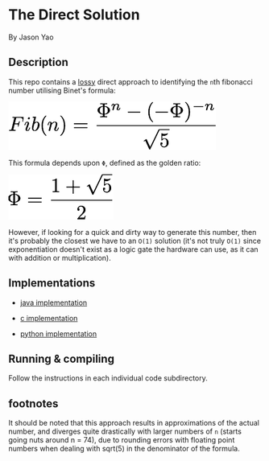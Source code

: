 # The Direct Solution
By Jason Yao

## Description
This repo contains a [lossy](#footnotes) direct approach to identifying the `n`th fibonacci number utilising Binet's formula:

![Binet's Fibonacci Number Formula](img/fibonacci_formula.png)

This formula depends upon `Φ`, defined as the golden ratio:

![The Golden Ratio](img/phi.png)

However, if looking for a quick and dirty way to generate this number, then it's probably the closest we have to an `O(1)` solution
(it's not truly `O(1)` since exponentiation doesn't exist as a logic gate the hardware can use, as it can with addition or multiplication).

## Implementations
- [java implementation](java)

- [c implementation](c)

- [python implementation](python)

## Running & compiling
Follow the instructions in each individual code subdirectory.

## footnotes
It should be noted that this approach results in approximations of the actual number, and diverges quite
drastically with larger numbers of `n` (starts going nuts around n = 74), due to rounding errors with
floating point numbers when dealing with sqrt(5) in the denominator of the formula.
